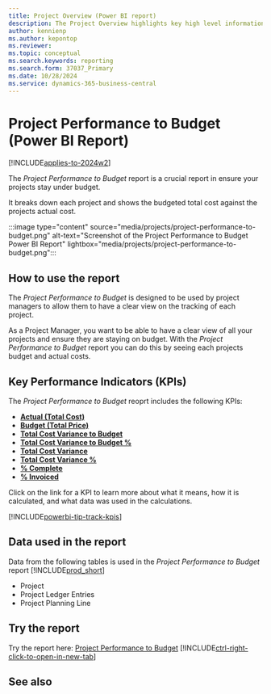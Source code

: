```yaml
---
title: Project Overview (Power BI report)
description: The Project Overview highlights key high level information for your organizations project activity.
author: kennienp
ms.author: kepontop
ms.reviewer: 
ms.topic: conceptual
ms.search.keywords: reporting
ms.search.form: 37037_Primary
ms.date: 10/28/2024
ms.service: dynamics-365-business-central
---
```


# Project Performance to Budget (Power BI Report)
[!INCLUDE[applies-to-2024w2](includes/applies-to-2024w2.md)]

The *Project Performance to Budget* report is a crucial report in ensure your projects stay under budget. 

It breaks down each project and shows the budgeted total cost against the projects actual cost.

:::image type="content" source="media/projects/project-performance-to-budget.png" alt-text="Screenshot of the Project Performance to Budget Power BI Report" lightbox="media/projects/project-performance-to-budget.png":::

## How to use the report
The *Project Performance to Budget* is designed to be used by project managers to allow them to have a clear view on the tracking of each project.

As a Project Manager, you want to be able to have a clear view of all your projects and ensure they are staying on budget. With the *Project Performance to Budget* report you can do this by seeing each projects budget and actual costs.

## Key Performance Indicators (KPIs)
The *Project Performance to Budget* reoprt includes the following KPIs:
- [**Actual (Total Cost)**](####)
- [**Budget (Total Price)**](####)
- [**Total Cost Variance to Budget**](####)
- [**Total Cost Variance to Budget %**](####)
- [**Total Cost Variance**](####)
- [**Total Cost Variance %**](####)
- [**% Complete**](###)
- [**% Invoiced**](###)


Click on the link for a KPI to learn more about what it means, how it is calculated, and what data was used in the calculations. 

[!INCLUDE[powerbi-tip-track-kpis](includes/powerbi-tip-track-kpis.md)]

## Data used in the report
Data from the following tables is used in the *Project Performance to Budget* report [!INCLUDE[prod_short](includes/prod_short.md)]
- Project
- Project Ledger Entries
- Project Planning Line

## Try the report
Try the report here: [Project Performance to Budget](https://businesscentral.dynamics.com?page=37037)
[!INCLUDE[ctrl-right-click-to-open-in-new-tab](includes/ctrl-right-click-to-open-in-new-tab.md)]

## See also